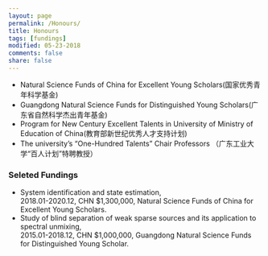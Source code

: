 ```yaml
---
layout: page
permalink: /Honours/
title: Honours
tags: [fundings]
modified: 05-23-2018
comments: false
share: false
---
```

<ul>
  <li>Natural Science Funds of China for Excellent Young Scholars(国家优秀青年科学基金)</li>
  <li>Guangdong Natural Science Funds for Distinguished Young Scholars(广东省自然科学杰出青年基金)</li>
  <li>Program for New Century Excellent Talents in University of Ministry of Education of China(教育部新世纪优秀人才支持计划)</li>
  <li>The university’s “One-Hundred Talents” Chair Professors （广东工业大学“百人计划”特聘教授）</li>
</ul>

### Seleted Fundings
<ul>
  <li>System identification and state estimation,<br> 
    2018.01-2020.12, CHN $1,300,000, Natural Science Funds of China for Excellent Young Scholars.</li>
  <li>Study of blind separation of weak sparse sources and its application to spectral unmixing,<br> 
    2015.01-2018.12, CHN $1,000,000, Guangdong Natural Science Funds for Distinguished Young Scholar.</li>
</ul>
